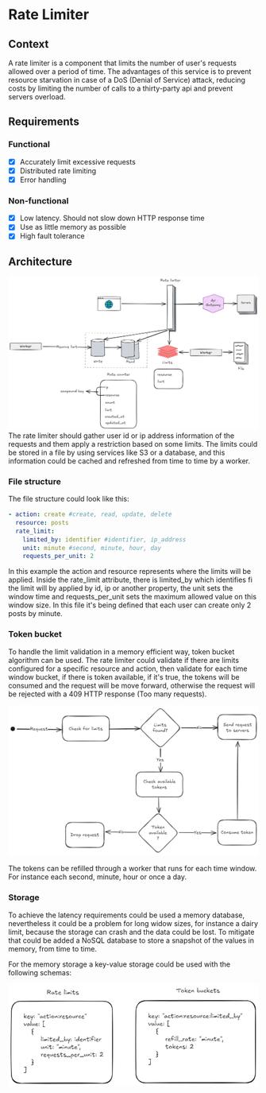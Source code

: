# Rate Limiter

## Context
A rate limiter is a component that limits the number of user's requests allowed over a period of time.
The advantages of this service is to prevent resource starvation in case of a DoS (Denial of Service) attack, 
reducing costs by limiting the number of calls to a thirty-party api and prevent servers overload.

## Requirements

### Functional
- [X] Accurately limit excessive requests
- [X] Distributed rate limiting
- [X] Error handling

### Non-functional
- [X] Low latency. Should not slow down HTTP response time
- [X] Use as little memory as possible
- [X] High fault tolerance

## Architecture
![High-level Design](docs/high-level-design.excalidraw.png)
The rate limiter should gather user id or ip address information of the requests and them apply
a restriction based on some limits. The limits could be stored in a file by using services like S3
or a database, and this information could be cached and refreshed from time to time by a worker.

### File structure
The file structure could look like this:
```yml
- action: create #create, read, update, delete
  resource: posts
  rate_limit:
    limited_by: identifier #identifier, ip_address
    unit: minute #second, minute, hour, day
    requests_per_unit: 2
```
In this example the action and resource represents where the limits will be applied.
Inside the rate_limit attribute, there is limited_by which identifies fi the limit will
by applied by id, ip or another property, the unit sets the window time and
requests_per_unit sets the maximum allowed value on this window size.
In this file it's being defined that each user can create only 2 posts by minute.

### Token bucket
To handle the limit validation in a memory efficient way, token bucket algorithm can be used.
The rate limiter could validate if there are limits configured for a specific resource
and action, then validate for each time window bucket, if there is token available,
if it's true, the tokens will be consumed and the request will be move forward, otherwise
the request will be rejected with a 409 HTTP response (Too many requests).

![Token Bucket](docs/token-bucket.excalidraw.png)

The tokens can be refilled through a worker that runs for each time window. For instance
each second, minute, hour or once a day.

### Storage
To achieve the latency requirements could be used a memory database, nevertheless
it could be a problem for long widow sizes, for instance a dairy limit, because the
storage can crash and the data could be lost. To mitigate that could be added a NoSQL
database to store a snapshot of the values in memory, from time to time.

For the memory storage a key-value storage could be used with the following schemas:

![Database](docs/db.excalidraw.png)